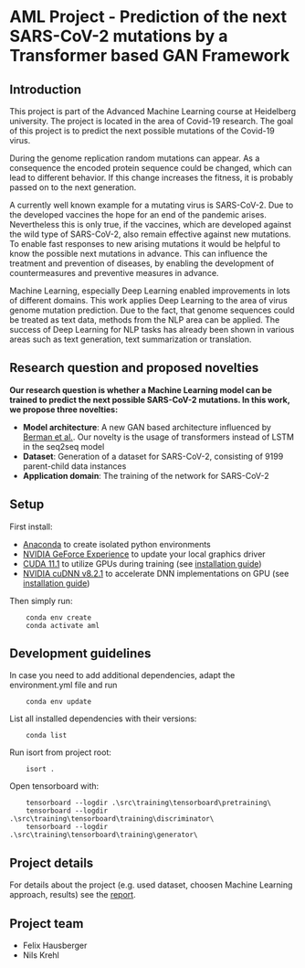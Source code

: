 # AML Project - Prediction of the next SARS-CoV-2 mutations by a Transformer based GAN Framework

## Introduction  

This project is part of the Advanced Machine Learning course at Heidelberg university. The project is located in the area 
of Covid-19 research. The goal of this project is to predict the next possible mutations of the Covid-19 virus.

During the genome replication random mutations can appear. As a consequence the encoded protein sequence could be changed, which can lead to different behavior. If this change increases the fitness, it is probably passed on to the next generation. 

A currently well known example for a mutating virus is SARS-CoV-2. Due to the developed vaccines the hope for an end of the pandemic arises. Nevertheless this is only true, if the vaccines, which are developed against the wild type of SARS-CoV-2, also remain effective against new mutations. To enable fast responses to new arising mutations it would be helpful to know the possible next mutations in advance. This can influence the treatment and prevention of diseases, by enabling the development of countermeasures and preventive measures in advance.

Machine Learning, especially Deep Learning enabled improvements in lots of different domains. This work applies Deep Learning to the area of virus genome mutation prediction. Due to the fact, that genome sequences could be treated as text data, methods from the NLP area can be applied. The success of Deep Learning for NLP tasks has already been shown in various areas such as text generation, text summarization or translation.

## Research question and proposed novelties  

**Our research question is whether a Machine Learning model can be trained to predict the next possible SARS-CoV-2 mutations. In this work, we propose three novelties:**

- **Model architecture**: A new GAN based architecture influenced by [Berman et al.](https://arxiv.org/abs/2008.11790). Our novelty is the usage of transformers instead of LSTM in the seq2seq model
- **Dataset**: Generation of a dataset for SARS-CoV-2, consisting of 9199 parent-child data instances
- **Application domain**: The training of the network for SARS-CoV-2


## Setup

First install:

- [Anaconda](https://www.anaconda.com/products/individual) to create isolated python environments
- [NVIDIA GeForce Experience](https://www.nvidia.com/de-de/geforce/geforce-experience/) to update your local graphics driver
- [CUDA 11.1](https://developer.nvidia.com/cuda-11.1.0-download-archive) to utilize GPUs during training (see [installation guide](https://docs.nvidia.com/cuda/cuda-installation-guide-microsoft-windows/index.html))
- [NVIDIA cuDNN v8.2.1](https://developer.nvidia.com/cudnn) to accelerate DNN implementations on GPU (see [installation guide](https://docs.nvidia.com/deeplearning/cudnn/install-guide/index.html))

Then simply run:

        conda env create
        conda activate aml

## Development guidelines

In case you need to add additional dependencies, adapt the environment.yml file and run

        conda env update

List all installed dependencies with their versions:

        conda list

Run isort from project root:

        isort .

Open tensorboard with:

        tensorboard --logdir .\src\training\tensorboard\pretraining\
        tensorboard --logdir .\src\training\tensorboard\training\discriminator\
        tensorboard --logdir .\src\training\tensorboard\training\generator\

## Project details

For details about the project (e.g. used dataset, choosen Machine Learning approach, results) see the [report](https://github.com/nilskre/AML-covid-project/blob/main/docs/report/report.pdf).

## Project team

- Felix Hausberger
- Nils Krehl
